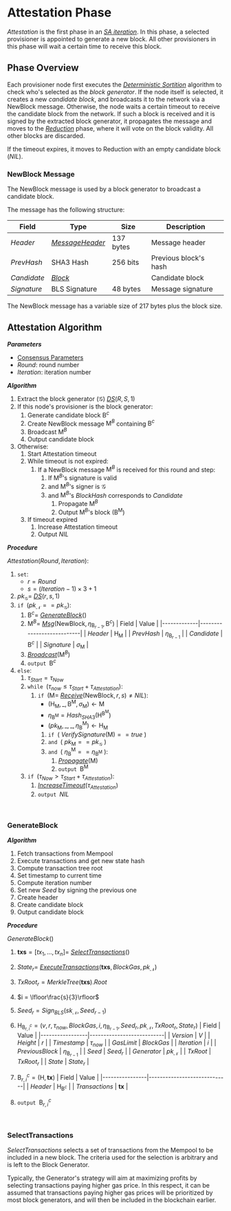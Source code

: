  # Attestation Phase
*Attestation* is the first phase in an [*SA iteration*][sai].
In this phase, a selected provisioner is appointed to generate a new block. All other provisioners in this phase will wait a certain time to receive this block. 

## Phase Overview
Each provisioner node first executes the [*Deterministic Sortition*][ds] algorithm to check who's selected as the *block generator*. If the node itself is selected, it creates a new *candidate block*, and broadcasts it to the network via a $\mathsf{NewBlock}$ message.
Otherwise, the node waits a certain timeout to receive the candidate block from the network. If such a block is received and it is signed by the extracted block generator, it propagates the message and moves to the [*Reduction*][red] phase, where it will vote on the block validity. All other blocks are discarded.

If the timeout expires, it moves to Reduction with an empty candidate block ($NIL$).


### NewBlock Message
The $\mathsf{NewBlock}$ message is used by a block generator to broadcast a candidate block.

The message has the following structure:

| Field       | Type                  | Size      | Description           |
|-------------|-----------------------|-----------|-----------------------|
| $Header$    | [*MessageHeader*][mh] | 137 bytes | Message header        |
| $PrevHash$  | SHA3 Hash             | 256 bits  | Previous block's hash |
| $Candidate$ | [*Block*][b]          |           | Candidate block       |
| $Signature$ | BLS Signature         | 48 bytes  | Message signature     |

The $\mathsf{NewBlock}$ message has a variable size of 217 bytes plus the block size.

## Attestation Algorithm
***Parameters*** 
- [Consensus Parameters][cp]
- $Round$: round number
- $Iteration$: iteration number

***Algorithm***
1. Extract the block generator ($\mathcal{G}$) [*DS*][dsa]$(R,S,1)$
2. If this node's provisioner is the block generator:
   1. Generate candidate block $\mathsf{B}^c$
   2. Create $\mathsf{NewBlock}$ message $\mathsf{M}^B$ containing $\mathsf{B}^c$
   3. Broadcast $\mathsf{M}^B$
   4. Output candidate block
3. Otherwise:
   1. Start Attestation timeout
   2. While timeout is not expired:
      1. If a $\mathsf{NewBlock}$ message $\mathsf{M}^B$ is received for this round and step:
         1. If $\mathsf{M}^B$'s signature is valid
         2. and $\mathsf{M}^B$'s signer is $\mathcal{G}$
         3. and $\mathsf{M}^B$'s $BlockHash$ corresponds to $Candidate$
            1. Propagate $\mathsf{M}^B$
            2. Output $\mathsf{M}^B$'s block ($\mathsf{B}^\mathsf{M}$)
   3. If timeout expired
      1. Increase Attestation timeout
      2. Output $NIL$

***Procedure***

$Attestation(Round, Iteration)$:
1. $\texttt{set}$:
   - $r = Round$
   - $s = (Iteration-1) \times 3 + 1$
2. $pk_{\mathcal{G}} =$ [*DS*][dsa]$(r,s,1)$
3. $\texttt{if } (pk_\mathcal{N} == pk_{\mathcal{G}}):$
   1. $\mathsf{B}^c =$ [*GenerateBlock*][gb]$()$
   2. $\mathsf{M}^B =$ [*Msg*][msg]$(\mathsf{NewBlock}, \eta_{\mathsf{B}_{r-1}}, \mathsf{B}^c)$
      | Field       | Value                     | 
      |-------------|---------------------------|
      | $Header$    | $\mathsf{H}_\mathsf{M}$   |
      | $PrevHash$  | $\eta_{\mathsf{B}_{r-1}}$ |
      | $Candidate$ | $\mathsf{B}^c$            |
      | $Signature$ | $\sigma_\mathsf{M}$       |
   3. [*Broadcast*][mx]$(\mathsf{M}^B)$
   4. $\texttt{output } \mathsf{B}^c$
4. $\texttt{else}:$
   1. $\tau_{Start} = \tau_{Now}$
   2. $\texttt{while } (\tau_{now} \le \tau_{Start}+\tau_{Attestation}):$
      1. $\texttt{if } (\mathsf{M} {=}$ [*Receive*][mx]$(\mathsf{NewBlock},r,s) \ne NIL)$:
         - $`(\mathsf{H}_\mathsf{M},\_,\mathsf{B}^\mathsf{M},\sigma_\mathsf{M}) \leftarrow \mathsf{M}`$
         - $`\eta_{\mathsf{B}^\mathsf{M}} = Hash_{SHA3}(\mathsf{H}^{\mathsf{B}^\mathsf{M}})`$
         - $`(pk_\mathsf{M},\_,\_,\eta_\mathsf{B}^\mathsf{M}) \leftarrow \mathsf{H}_\mathsf{M}`$
         1. $`\texttt{if }(\text{ } VerifySignature(\mathsf{M}) == true \text{ })`$
         2. $`\texttt{and }(\text{ } pk_\mathsf{M} == pk_{\mathcal{G}} \text{ })`$
         3. $`\texttt{and } (\text{ }\eta_\mathsf{B}^\mathsf{M} == \eta_{\mathsf{B}^\mathsf{M}} \text{ }):`$
            1. [*Propagate*][mx]$(\mathsf{M})$
            2. $\texttt{output } \mathsf{B}^\mathsf{M}$
   3. $\texttt{if } (\tau_{Now} > \tau_{Start}+\tau_{Attestation}):$
      1. [*IncreaseTimeout*][it]$(\tau_{Attestation})$
      2. $\texttt{output } NIL$

<p><br></p>

### GenerateBlock

***Algorithm***
1. Fetch transactions from Mempool
2. Execute transactions and get new state hash
3. Compute transaction tree root
4. Set timestamp to current time
5. Compute iteration number
6. Set new $Seed$ by signing the previous one
7. Create header
8. Create candidate block
9. Output candidate block

***Procedure***

$GenerateBlock()$
1. $`\boldsymbol{txs} = [tx_1, \dots, tx_n] = `$ [*SelectTransactions*][st]$()$
2. $State_r =$ [*ExecuteTransactions*][xt]$`(\boldsymbol{txs}, BlockGas,pk_\mathcal{N})`$
3. $`TxRoot_r = MerkleTree(\boldsymbol{txs}).Root`$
4. $`i = \lfloor\frac{s}{3}\rfloor`$
5. $`Seed_r = Sign_{BLS}(sk_\mathcal{N}, Seed_{r-1})`$
6. $`\mathsf{H}_{\mathsf{B}^c_{r,i}} = (v,r,\tau_{now},BlockGas,i,\eta_{\mathsf{B}_{r-1}},Seed_r,pk_\mathcal{N},TxRoot_r,State_r)`$
    | Field           | Value                     | 
    |-----------------|---------------------------|
    | $Version$       | $V$                       |
    | $Height$        | $r$                       |
    | $Timestamp$     | $\tau_{now}$              |
    | $GasLimit$      | $BlockGas$                |
    | $Iteration$     | $i$                       |
    | $PreviousBlock$ | $\eta_{\mathsf{B}_{r-1}}$ |
    | $Seed$          | $Seed_r$                  |
    | $Generator$     | $pk_\mathcal{N}$          |
    | $TxRoot$        | $TxRoot_r$                |
    | $State$         | $State_r$                 |

    <!-- | $Header Hash           | string | -->
    <!-- | Certificate           |    ?   | -->
7. $`\mathsf{B}^c_{r,i} = (\mathsf{H}, \boldsymbol{tx})`$
    | Field          | Value                       | 
    |----------------|-----------------------------|
    | $Header$       | $\mathsf{H}_{\mathsf{B}^c}$ |
    | $Transactions$ | $\boldsymbol{tx}$           |
8. $\texttt{output } \mathsf{B}^c_{r,i}$

<p><br></p>

### SelectTransactions
$`SelectTransactions`$ selects a set of transactions from the Mempool to be included in a new block.
The criteria used for the selection is arbitrary and is left to the Block Generator.

Typically, the Generator's strategy will aim at maximizing profits by selecting transactions paying higher gas price.
In this respect, it can be assumed that transactions paying higher gas prices will be prioritized by most block generators, and will then be included in the blockchain earlier.

<!------------------------- LINKS ------------------------->
[gb]: #generateblock
[st]: #selecttransactions

<!-- Blockchain -->
[b]:   https://github.com/dusk-network/dusk-protocol/tree/main/blockchain/README.md#block-structure
<!-- Consensus -->
[cp]:  https://github.com/dusk-network/dusk-protocol/tree/main/consensus/README.md#consensus-parameters
[it]:  https://github.com/dusk-network/dusk-protocol/tree/main/consensus/README.md#increasetimeout
[mh]:  https://github.com/dusk-network/dusk-protocol/tree/main/consensus/README.md#message-header
[msg]: https://github.com/dusk-network/dusk-protocol/tree/main/consensus/README.md#message-creation
[mx]:  https://github.com/dusk-network/dusk-protocol/tree/main/consensus/README.md#message-exchange
[sai]: https://github.com/dusk-network/dusk-protocol/tree/main/consensus/README.md#saiteration
<!-- Sortition -->
[ds]:  https://github.com/dusk-network/dusk-protocol/tree/main/consensus/sortition/
[dsa]: https://github.com/dusk-network/dusk-protocol/tree/main/consensus/sortition/README.md#deterministic-sortition-ds
<!-- Reduction -->
[red]: https://github.com/dusk-network/dusk-protocol/tree/main/consensus/reduction/README.md

<!-- TODO: Add ExecuteTransactions -->
[xt]: https://github.com/dusk-network/dusk-protocol/tree/main/